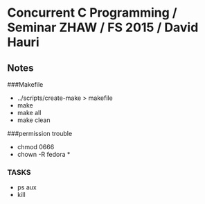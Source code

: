 # Concurrent C Programming / Seminar ZHAW / FS 2015 / David Hauri

## Notes

###Makefile

* ../scripts/create-make > makefile
* make 
* make all
* make clean

###permission trouble

* chmod 0666 <filename>
* chown -R fedora \*

### TASKS
* ps aux
* kill <pid>